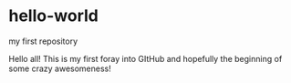 # hello-world
my first repository

Hello all!
This is my first foray into GItHub and hopefully the beginning of some crazy awesomeness!
